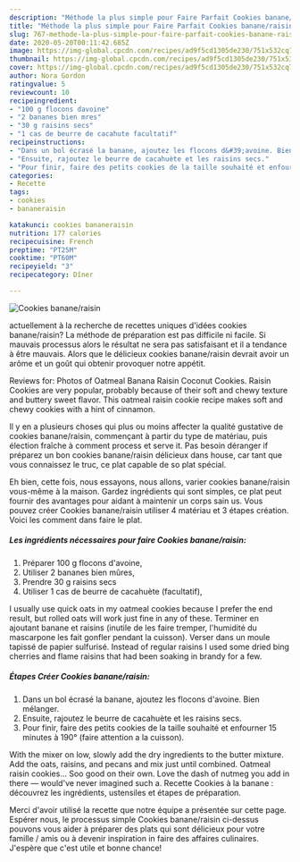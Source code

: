 ```yaml
---
description: "Méthode la plus simple pour Faire Parfait Cookies banane/raisin"
title: "Méthode la plus simple pour Faire Parfait Cookies banane/raisin"
slug: 767-methode-la-plus-simple-pour-faire-parfait-cookies-banane-raisin
date: 2020-05-20T00:11:42.685Z
image: https://img-global.cpcdn.com/recipes/ad9f5cd1305de230/751x532cq70/cookies-bananeraisin-photo-principale-de-la-recette.jpg
thumbnail: https://img-global.cpcdn.com/recipes/ad9f5cd1305de230/751x532cq70/cookies-bananeraisin-photo-principale-de-la-recette.jpg
cover: https://img-global.cpcdn.com/recipes/ad9f5cd1305de230/751x532cq70/cookies-bananeraisin-photo-principale-de-la-recette.jpg
author: Nora Gordon
ratingvalue: 5
reviewcount: 10
recipeingredient:
- "100 g flocons davoine"
- "2 bananes bien mres"
- "30 g raisins secs"
- "1 cas de beurre de cacahute facultatif"
recipeinstructions:
- "Dans un bol écrasé la banane, ajoutez les flocons d&#39;avoine. Bien mélanger."
- "Ensuite, rajoutez le beurre de cacahuète et les raisins secs."
- "Pour finir, faire des petits cookies de la taille souhaité et enfourner 15 minutes à 190° (faire attention a la cuisson)."
categories:
- Recette
tags:
- cookies
- bananeraisin

katakunci: cookies bananeraisin 
nutrition: 177 calories
recipecuisine: French
preptime: "PT25M"
cooktime: "PT60M"
recipeyield: "3"
recipecategory: Dîner

---
```



![Cookies banane/raisin](https://img-global.cpcdn.com/recipes/ad9f5cd1305de230/751x532cq70/cookies-bananeraisin-photo-principale-de-la-recette.jpg)

actuellement à la recherche de recettes uniques d'idées cookies banane/raisin? La méthode de préparation est pas difficile ni facile. Si mauvais processus alors le résultat ne sera pas satisfaisant et il a tendance à être mauvais. Alors que le délicieux cookies banane/raisin devrait avoir un arôme et un goût qui obtenir provoquer notre appétit.

Reviews for: Photos of Oatmeal Banana Raisin Coconut Cookies. Raisin Cookies are very popular, probably because of their soft and chewy texture and buttery sweet flavor. This oatmeal raisin cookie recipe makes soft and chewy cookies with a hint of cinnamon.

Il y en a plusieurs choses qui plus ou moins affecter la qualité gustative de cookies banane/raisin, commençant à partir du type de matériau, puis élection fraîche à comment process et serve it. Pas besoin déranger if préparez un bon cookies banane/raisin délicieux dans house, car tant que vous connaissez le truc, ce plat capable de so plat spécial.


Eh bien, cette fois, nous essayons, nous allons, varier cookies banane/raisin vous-même à la maison. Gardez ingrédients qui sont simples, ce plat peut fournir des avantages pour aidant à maintenir un corps sain us. Vous pouvez créer Cookies banane/raisin utiliser 4 matériau et 3 étapes création. Voici les comment dans faire le plat.

<!--inarticleads1-->

##### Les ingrédients nécessaires pour faire Cookies banane/raisin:

1. Préparer 100 g flocons d&#39;avoine,
1. Utiliser 2 bananes bien mûres,
1. Prendre 30 g raisins secs
1. Utiliser 1 cas de beurre de cacahuète (facultatif),


I usually use quick oats in my oatmeal cookies because I prefer the end result, but rolled oats will work just fine in any of these. Terminer en ajoutant banane et raisins (inutile de les faire tremper, l&#39;humidité du mascarpone les fait gonfler pendant la cuisson). Verser dans un moule tapissé de papier sulfurisé. Instead of regular raisins I used some dried bing cherries and flame raisins that had been soaking in brandy for a few. 

<!--inarticleads2-->

##### Étapes Créer Cookies banane/raisin:

1. Dans un bol écrasé la banane, ajoutez les flocons d&#39;avoine. Bien mélanger.
1. Ensuite, rajoutez le beurre de cacahuète et les raisins secs.
1. Pour finir, faire des petits cookies de la taille souhaité et enfourner 15 minutes à 190° (faire attention a la cuisson).


With the mixer on low, slowly add the dry ingredients to the butter mixture. Add the oats, raisins, and pecans and mix just until combined. Oatmeal raisin cookies… Soo good on their own. Love the dash of nutmeg you add in there — would&#39;ve never imagined such a. Recette Cookies à la banane : découvrez les ingrédients, ustensiles et étapes de préparation. 


Merci d'avoir utilisé la recette que notre équipe a présentée sur cette page. Espérer nous, le processus simple Cookies banane/raisin ci-dessus pouvons vous aider à préparer des plats qui sont délicieux pour votre famille / amis ou à devenir inspiration in faire des affaires culinaires. J'espère que c'est utile et bonne chance!
